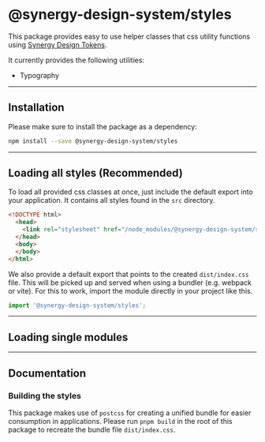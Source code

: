 # @synergy-design-system/styles

This package provides easy to use helper classes that css utility functions using [Synergy Design Tokens](https://synergy-design-system.github.io/?path=/docs/packages-tokens--docs).

It currently provides the following utilities:

- Typography

---

## Installation

Please make sure to install the package as a dependency:

```bash
npm install --save @synergy-design-system/styles
```

---

## Loading all styles (Recommended)

To load all provided css classes at once, just include the default export into your application.
It contains all styles found in the `src` directory.

```html
<!DOCTYPE html>
  <head>
    <link rel="stylesheet" href="/node_modules/@synergy-design-system/styles/dist/index.css" />
  </head>
  <body>
  </body>
</html>
```

We also provide a default export that points to the created `dist/index.css` file.
This will be picked up and served when using a bundler (e.g. webpack or vite).
For this to work, import the module directly in your project like this.

```javascript
import '@synergy-design-system/styles';
```

---

## Loading single modules

---

## Documentation

### Building the styles

This package makes use of `postcss` for creating a unified bundle for easier consumption in applications. Please run `pnpm build` in the root of this package to recreate the bundle file `dist/index.css`.
